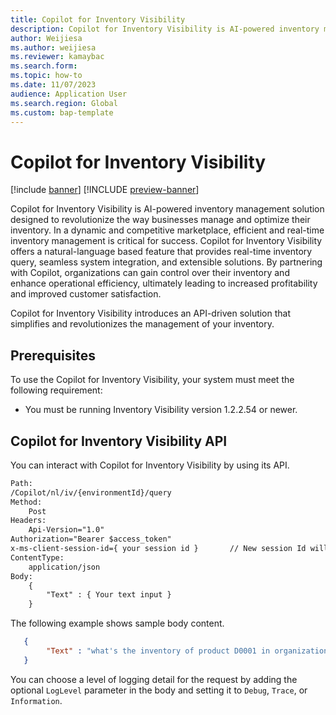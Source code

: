```yaml
---
title: Copilot for Inventory Visibility
description: Copilot for Inventory Visibility is AI-powered inventory management solution that provides real-time inventory query, seamless system integration, and extensible solutions
author: Weijiesa
ms.author: weijiesa
ms.reviewer: kamaybac
ms.search.form:
ms.topic: how-to
ms.date: 11/07/2023
audience: Application User
ms.search.region: Global
ms.custom: bap-template
---
```



# Copilot for Inventory Visibility

[!include [banner](../includes/banner.md)]
[!INCLUDE [preview-banner](../includes/preview-banner.md)]

Copilot for Inventory Visibility is AI-powered inventory management solution designed to revolutionize the way businesses manage and optimize their inventory. In a dynamic and competitive marketplace, efficient and real-time inventory management is critical for success. Copilot for Inventory Visibility offers a natural-language based feature that provides real-time inventory query, seamless system integration, and extensible solutions. By partnering with Copilot, organizations can gain control over their inventory and enhance operational efficiency, ultimately leading to increased profitability and improved customer satisfaction.

Copilot for Inventory Visibility introduces an API-driven solution that simplifies and revolutionizes the management of your inventory.

## Prerequisites

To use the Copilot for Inventory Visibility, your system must meet the following requirement:

- You must be running Inventory Visibility version 1.2.2.54 or newer.

## Copilot for Inventory Visibility API

You can interact with Copilot for Inventory Visibility by using its API.

```txt
Path:
/Copilot/nl/iv/{environmentId}/query
Method:
    Post
Headers:
    Api-Version="1.0"
Authorization="Bearer $access_token"
x-ms-client-session-id={ your session id }       // New session Id will clear chat history. 
ContentType:
    application/json
Body:
    {
        "Text" : { Your text input }
    }
```

The following example shows sample body content.

```json
   {
        "Text" : "what's the inventory of product D0001 in organization usmf, site 1, location 11"
   }
```

You can choose a level of logging detail for the request by adding the optional `LogLevel` parameter in the body and setting it to `Debug`, `Trace`, or `Information`.
